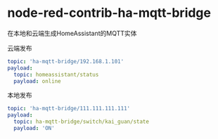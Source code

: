 # node-red-contrib-ha-mqtt-bridge
在本地和云端生成HomeAssistant的MQTT实体

云端发布
```yaml
topic: 'ha-mqtt-bridge/192.168.1.101'
payload:
  topic: homeassistant/status
  payload: online
```


本地发布
```yaml
topic: 'ha-mqtt-bridge/111.111.111.111'
payload:
  topic: ha-mqtt-bridge/switch/kai_guan/state
  payload: 'ON'
```